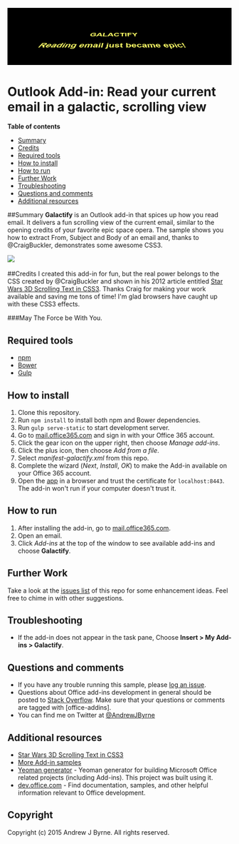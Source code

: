 ![](/readme-images/banner.png)

# Outlook Add-in: Read your current email in a galactic, scrolling view

**Table of contents**

* [Summary](#summary)
* [Credits](#credit)
* [Required tools](#prereq)
* [How to install](#install)
* [How to run](#run)
* [Further Work](#more)
* [Troubleshooting](#troubleshooting)
* [Questions and comments](#questions)
* [Additional resources](#additional-resources)

<a name="summary"></a>
##Summary
**Galactify** is an Outlook add-in that spices up how you read email. It delivers a fun scrolling view of the current email, similar to the opening credits of your favorite epic space opera. The sample shows you how to extract From, Subject and Body of an email and, thanks to @CraigBuckler, demonstrates some awesome CSS3.

 
![](/readme-images/animated_screenshot.gif)

<a name="credits"></a>
##Credits
I created this add-in for fun, but the real power belongs to the CSS created by @CraigBuckler and shown in his 2012 article entitled [Star Wars 3D Scrolling Text in CSS3](http://www.sitepoint.com/css3-starwars-scrolling-text/).
Thanks Craig for making your work available and saving me tons of time! I'm glad browsers have caught up with these CSS3 effects. 

###May The Force be With You.


<a name="prereq"></a>
## Required tools

* [npm](https://www.npmjs.com/)
* [Bower](http://bower.io/)
* [Gulp](http://gulpjs.com/)

<a name="install"></a>
## How to install

1. Clone this repository.
2. Run `npm install` to install both npm and Bower dependencies.
3. Run `gulp serve-static` to start development server.
4. Go to [mail.office365.com](http://mail.office365.com) and sign in with your Office 365 account.
5. Click the gear icon on the upper right, then choose *Manage add-ins*.
6. Click the plus icon, then choose *Add from a file*.
7. Select  *manifest-galactify.xml* from this repo.
8. Complete the wizard (*Next*, *Install*, *OK*) to make the Add-in available on your Office 365 account.
9. Open the [app](https://localhost:8443/appread/index.html) in a browser and trust the certificate for `localhost:8443`. The add-in won't run if your computer doesn't trust it.

<a name="run"></a>
## How to run

1. After installing the add-in, go to [mail.office365.com](mail.office365.com). 
2. Open an email.
3. Click *Add-ins* at the top of the window to see available add-ins and choose **Galactify**.

<a name="more"></a>
## Further Work
Take a look at the [issues list](http://github.com/andrewjbyrne/Outlook-Add-in-Galactify/issues) of this repo for some enhancement ideas. Feel free to chime in with other suggestions. 

<a name="troubleshooting"></a>
## Troubleshooting

- If the add-in does not appear in the task pane, Choose **Insert > My Add-ins >  Galactify**.

<a name="questions"></a>
## Questions and comments

- If you have any trouble running this sample, please [log an issue](http://github.com/andrewjbyrne/Outlook-Add-in-Galactify/issues).
- Questions about Office add-ins development in general should be posted to [Stack Overflow](http://stackoverflow.com/questions/tagged/office-addins). Make sure that your questions or comments are tagged with [office-addins].
- You can find me on Twitter at [@AndrewJByrne](https://twitter.com/AndrewJByrne)


<a name="additional-resources"></a>
## Additional resources ##

- [Star Wars 3D Scrolling Text in CSS3](http://www.sitepoint.com/css3-starwars-scrolling-text/)
- [More Add-in samples](https://github.com/OfficeDev?utf8=%E2%9C%93&query=-Add-in)
- [Yeoman generator](https://github.com/OfficeDev/generator-office) - Yeoman generator for building Microsoft Office related projects (including Add-ins). This project was built using it.
- [dev.office.com](https://dev.office.com) - Find documentation, samples, and other helpful information relevant to Office development.


## Copyright
Copyright (c) 2015 Andrew J Byrne. All rights reserved.

